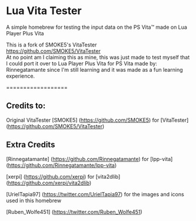 Lua Vita Tester
==================

A simple homebrew for testing the input data on the PS Vita™ made on Lua Player Plus Vita

This is a fork of SMOKE5's VitaTester https://github.com/SMOKE5/VitaTester       
At no point am I claiming this as mine, this was just made to test myself that I 
could port it over to Lua Player Plus Vita for PS Vita made by: Rinnegatamante
since I'm still learning and it was made as a fun learning experience. 

==================

## Credits to:

Original VitaTester [SMOKE5] (https://github.com/SMOKE5) for [VitaTester] (https://github.com/SMOKE5/VitaTester)

## Extra Credits

[Rinnegatamante] (https://github.com/Rinnegatamante) for [lpp-vita] (https://github.com/Rinnegatamante/lpp-vita)

[xerpi] (https://github.com/xerpi) for [vita2dlib] (https://github.com/xerpi/vita2dlib)

[UrielTapia97] (https://twitter.com/UrielTapia97) for the images and icons used in this homebrew

[Ruben_Wolfe451] (https://twitter.com/Ruben_Wolfe451)